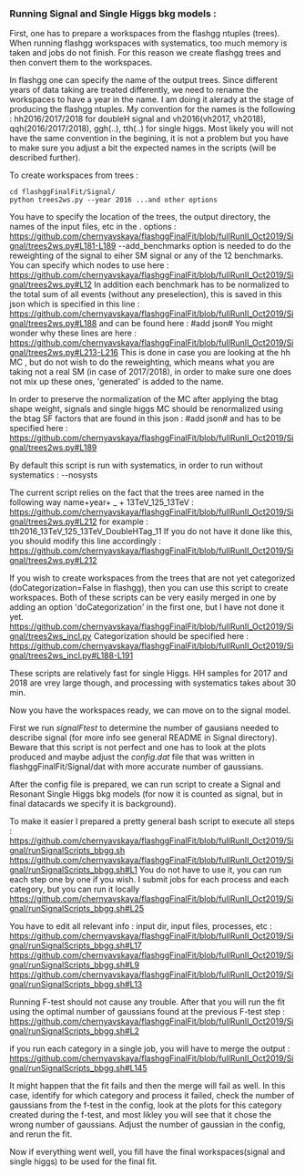 ### Running Signal and Single Higgs bkg models : 

First, one has to prepare a workspaces from the flashgg ntuples (trees). When running flashgg workspaces with systematics, too much memory is taken and jobs do not finish. For this reason we create flashgg trees and then convert them to the workspaces.

In flashgg one can specify the name of the output trees. Since different years of data taking are treated differently, we need to rename the workspaces to have a year in the name. I am doing it alerady at the stage of producing the flashgg ntuples. My convention for the names is the following : hh2016/2017/2018 for doubleH signal and vh2016(vh2017, vh2018), qqh(2016/2017/2018), ggh(..), tth(..) for single higgs. Most likely you will not have the same convention in the begining, it is not a problem but you have to make sure you adjust a bit the expected names in the scripts  (will be described further).

To create workspaces from trees : 
```
cd flashggFinalFit/Signal/
python trees2ws.py --year 2016 ...and other options 
```
You have to specify the location of the trees, the output directory, the names of the input files, etc in the . options : 
https://github.com/chernyavskaya/flashggFinalFit/blob/fullRunII_Oct2019/Signal/trees2ws.py#L181-L189
--add_benchmarks option is needed to do the reweighting of the signal to eiher SM signal or any of the 12 benchmarks. 
You can specify which nodes to use here :
https://github.com/chernyavskaya/flashggFinalFit/blob/fullRunII_Oct2019/Signal/trees2ws.py#L12
In addition each benchmark has to be normalized to the total sum of all events (without any preselection), this is saved in this json which is specified in this line :
https://github.com/chernyavskaya/flashggFinalFit/blob/fullRunII_Oct2019/Signal/trees2ws.py#L188
and can be found here :
#add json#
You might wonder why these lines are here :
https://github.com/chernyavskaya/flashggFinalFit/blob/fullRunII_Oct2019/Signal/trees2ws.py#L213-L216
This is done in case you are looking at the hh MC , but do not wish to do the reweighting, which means what you are taking not a real SM (in case of 2017/2018), in order to make sure one does not mix up these ones, 'generated' is added to the name.

In order to preserve the normalization of the MC after applying the btag shape weight, signals and single higgs MC should be renormalized using the btag SF factors that are found in this json : 
#add json#
and has to be specified here :
https://github.com/chernyavskaya/flashggFinalFit/blob/fullRunII_Oct2019/Signal/trees2ws.py#L189

By default this script is run with systematics, in order to run without systematics : --nosysts

The current script relies on the fact that the trees aree named in the following way name+year+ _ + 13TeV_125_13TeV :
https://github.com/chernyavskaya/flashggFinalFit/blob/fullRunII_Oct2019/Signal/trees2ws.py#L212
for example : tth2016_13TeV_125_13TeV_DoubleHTag_11
If you do not have it done like this, you should modify this line accordingly :
https://github.com/chernyavskaya/flashggFinalFit/blob/fullRunII_Oct2019/Signal/trees2ws.py#L212

If you wish to create workspaces from the trees that are not yet categorized (doCategorization=False in flashgg), then you can use this script to create workspaces. Both of these scripts can be very easily merged in one by adding an option 'doCategorization' in the first one, but I have not done it yet. 
https://github.com/chernyavskaya/flashggFinalFit/blob/fullRunII_Oct2019/Signal/trees2ws_incl.py
Categorization should be specified here :
https://github.com/chernyavskaya/flashggFinalFit/blob/fullRunII_Oct2019/Signal/trees2ws_incl.py#L188-L191

These scripts are relatively fast for single Higgs. HH samples for 2017 and 2018 are vrey large though, and processing with systematics takes about 30 min. 

Now you have the workspaces ready, we can move on to the signal model. 

First we run *signalFtest* to determine the number of gausians needed to describe signal 
(for more info see general README in Signal directory). Beware that this script is not perfect and one has to look at the plots produced 
and maybe adjust the *config.dat* file that was written in flashggFinalFit/Signal/dat with more accurate number of gaussians.

After the config file is prepared, we can run script to create a Signal and Resonant Single Higgs bkg models 
(for now it is counted as signal, but in final datacards we specify it is background).

To make it easier I prepared a pretty general bash script to execute all steps : https://github.com/chernyavskaya/flashggFinalFit/blob/fullRunII_Oct2019/Signal/runSignalScripts_bbgg.sh
https://github.com/chernyavskaya/flashggFinalFit/blob/fullRunII_Oct2019/Signal/runSignalScripts_bbgg.sh#L1
You do not have to use it, you can run each step one by one if you wish. I submit jobs for each process and each category, but you can run it locally https://github.com/chernyavskaya/flashggFinalFit/blob/fullRunII_Oct2019/Signal/runSignalScripts_bbgg.sh#L25

You have to edit all relevant info : input dir, input files, processes, etc :
https://github.com/chernyavskaya/flashggFinalFit/blob/fullRunII_Oct2019/Signal/runSignalScripts_bbgg.sh#L17
https://github.com/chernyavskaya/flashggFinalFit/blob/fullRunII_Oct2019/Signal/runSignalScripts_bbgg.sh#L9
https://github.com/chernyavskaya/flashggFinalFit/blob/fullRunII_Oct2019/Signal/runSignalScripts_bbgg.sh#L13

Running F-test should not cause any trouble. After that you will run the fit using the optimal number of gaussians found at the previous F-test step :
https://github.com/chernyavskaya/flashggFinalFit/blob/fullRunII_Oct2019/Signal/runSignalScripts_bbgg.sh#L2

if you run each category in a single job, you will have to merge the output :
https://github.com/chernyavskaya/flashggFinalFit/blob/fullRunII_Oct2019/Signal/runSignalScripts_bbgg.sh#L145

It might happen that the fit fails and then the merge will fail as well. In this case, identify for which category and process it failed, check the number of gaussians from the f-test in the config, look at the plots for this category created during the f-test, and most likley you will see that it chose the wrong number of gaussians. Adjust the number of gaussian in the config, and rerun the fit.

Now if everything went well, you fill have the final workspaces(signal and single higgs) to be used for the final fit. 
